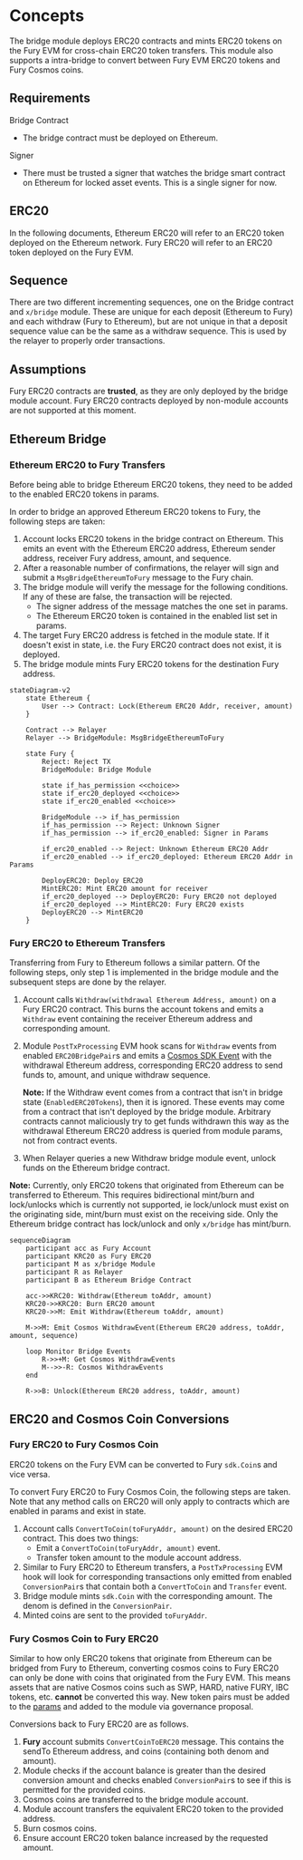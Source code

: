 # Concepts

The bridge module deploys ERC20 contracts and mints ERC20 tokens on the Fury EVM
for cross-chain ERC20 token transfers. This module also supports a intra-bridge
to convert between Fury EVM ERC20 tokens and Fury Cosmos coins.

## Requirements

Bridge Contract

* The bridge contract must be deployed on Ethereum.

Signer

* There must be trusted a signer that watches the bridge smart contract on
  Ethereum for locked asset events. This is a single signer for now.

## ERC20

In the following documents, Ethereum ERC20 will refer to an ERC20 token deployed
on the Ethereum network. Fury ERC20 will refer to an ERC20 token deployed on the
Fury EVM.

## Sequence

There are two different incrementing sequences, one on the Bridge contract and
`x/bridge` module. These are unique for each deposit (Ethereum to Fury) and
each withdraw (Fury to Ethereum), but are not unique in that a deposit sequence
value can be the same as a withdraw sequence. This is used by the relayer to
properly order transactions.

## Assumptions

Fury ERC20 contracts are **trusted**, as they are only deployed by the bridge
module account. Fury ERC20 contracts deployed by non-module accounts are not
supported at this moment.

## Ethereum Bridge

### Ethereum ERC20 to Fury Transfers

Before being able to bridge Ethereum ERC20 tokens, they need to be added to the
enabled ERC20 tokens in params.

In order to bridge an approved Ethereum ERC20 tokens to Fury, the following
steps are taken:

1. Account locks ERC20 tokens in the bridge contract on Ethereum. This emits an
   event with the Ethereum ERC20 address, Ethereum sender address, receiver Fury
   address, amount, and sequence.
2. After a reasonable number of confirmations, the relayer will sign and submit
   a `MsgBridgeEthereumToFury` message to the Fury chain.
3. The bridge module will verify the message for the following conditions. If
   any of these are false, the transaction will be rejected.
   * The signer address of the message matches the one set in params.
   * The Ethereum ERC20 token is contained in the enabled list set in params.
4. The target Fury ERC20 address is fetched in the module state. If it doesn't
   exist in state, i.e. the Fury ERC20 contract does not exist, it is deployed.
5. The bridge module mints Fury ERC20 tokens for the destination Fury address.

```mermaid
stateDiagram-v2
    state Ethereum {
        User --> Contract: Lock(Ethereum ERC20 Addr, receiver, amount)
    }

    Contract --> Relayer
    Relayer --> BridgeModule: MsgBridgeEthereumToFury

    state Fury {
        Reject: Reject TX
        BridgeModule: Bridge Module

        state if_has_permission <<choice>>
        state if_erc20_deployed <<choice>>
        state if_erc20_enabled <<choice>>

        BridgeModule --> if_has_permission
        if_has_permission --> Reject: Unknown Signer
        if_has_permission --> if_erc20_enabled: Signer in Params

        if_erc20_enabled --> Reject: Unknown Ethereum ERC20 Addr
        if_erc20_enabled --> if_erc20_deployed: Ethereum ERC20 Addr in Params

        DeployERC20: Deploy ERC20
        MintERC20: Mint ERC20 amount for receiver
        if_erc20_deployed --> DeployERC20: Fury ERC20 not deployed
        if_erc20_deployed --> MintERC20: Fury ERC20 exists
        DeployERC20 --> MintERC20
    }
```

### Fury ERC20 to Ethereum Transfers

Transferring from Fury to Ethereum follows a similar pattern. Of the following
steps, only step 1 is implemented in the bridge module and the subsequent steps
are done by the relayer.

1. Account calls `Withdraw(withdrawal Ethereum Address, amount)` on a Fury ERC20
   contract. This burns the account tokens and emits a `Withdraw` event
   containing the receiver Ethereum address and corresponding amount.
2. Module `PostTxProcessing` EVM hook scans for `Withdraw` events from enabled
   `ERC20BridgePair`s and emits a [Cosmos SDK Event][cosmos-event] with the
   withdrawal Ethereum address, corresponding ERC20 address to send funds to,
   amount, and unique withdraw sequence.

   **Note:** If the Withdraw event comes from a contract that isn't in bridge
   state (`EnabledERC20Tokens`), then it is ignored. These events may come from
   a contract that isn't deployed by the bridge module. Arbitrary contracts
   cannot maliciously try to get funds withdrawn this way as the withdrawal
   Ethereum ERC20 address is queried from module params, not from contract
   events.
3. When Relayer queries a new Withdraw bridge module event, unlock funds on the
   Ethereum bridge contract.

**Note:** Currently, only ERC20 tokens that originated from Ethereum can be
transferred to Ethereum. This requires bidirectional mint/burn and lock/unlocks
which is currently not supported, ie lock/unlock must exist on the originating
side, mint/burn must exist on the receiving side. Only the Ethereum bridge
contract has lock/unlock and only `x/bridge` has mint/burn.

```mermaid
sequenceDiagram
    participant acc as Fury Account
    participant KRC20 as Fury ERC20
    participant M as x/bridge Module
    participant R as Relayer
    participant B as Ethereum Bridge Contract

    acc->>KRC20: Withdraw(Ethereum toAddr, amount)
    KRC20->>KRC20: Burn ERC20 amount
    KRC20->>M: Emit Withdraw(Ethereum toAddr, amount)

    M->>M: Emit Cosmos WithdrawEvent(Ethereum ERC20 address, toAddr, amount, sequence)

    loop Monitor Bridge Events
        R->>+M: Get Cosmos WithdrawEvents
        M-->>-R: Cosmos WithdrawEvents
    end

    R->>B: Unlock(Ethereum ERC20 address, toAddr, amount)
```

## ERC20 and Cosmos Coin Conversions

### Fury ERC20 to Fury Cosmos Coin

ERC20 tokens on the Fury EVM can be converted to Fury `sdk.Coin`s and vice
versa.

To convert Fury ERC20 to Fury Cosmos Coin, the following steps are taken. Note
that any method calls on ERC20 will only apply to contracts which are enabled in
params and exist in state.

1. Account calls `ConvertToCoin(toFuryAddr, amount)` on the desired ERC20
   contract. This does two things:
   * Emit a `ConvertToCoin(toFuryAddr, amount)` event.
   * Transfer token amount to the module account address.
2. Similar to Fury ERC20 to Ethereum transfers, a `PostTxProcessing` EVM hook
   will look for corresponding transactions only emitted from enabled
   `ConversionPair`s that contain both a `ConvertToCoin` and `Transfer`
   event.
3. Bridge module mints `sdk.Coin` with the corresponding amount. The denom is
   defined in the `ConversionPair`.
4. Minted coins are sent to the provided `toFuryAddr`.

### Fury Cosmos Coin to Fury ERC20

Similar to how only ERC20 tokens that originate from Ethereum can be bridged
from Fury to Ethereum, converting cosmos coins to Fury ERC20 can only be done
with coins that originated from the Fury EVM. This means assets that are native
Cosmos coins such as SWP, HARD, native FURY, IBC tokens, etc. **cannot** be
converted this way. New token pairs must be added to the [params](https://github.com/Fury-Labs/fury-bridge/blob/main/x/bridge/spec/05_params.md) and added to the module via governance proposal.

Conversions back to Fury ERC20 are as follows.

1. **Fury** account submits `ConvertCoinToERC20` message. This contains the
   sendTo Ethereum address, and coins (containing both denom and amount).
2. Module checks if the account balance is greater than the desired conversion
   amount and checks enabled `ConversionPair`s to see if this is
   permitted for the provided coins.
3. Cosmos coins are transferred to the bridge module account.
4. Module account transfers the equivalent ERC20 token to the provided address.
5. Burn cosmos coins.
6. Ensure account ERC20 token balance increased by the requested amount.

[cosmos-event]: https://docs.cosmos.network/master/core/events.html
